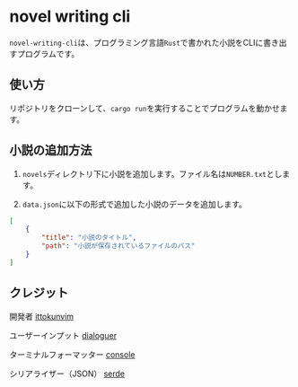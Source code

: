 # novel writing cli

`novel-writing-cli`は、プログラミング言語`Rust`で書かれた小説をCLIに書き出すプログラムです。

## 使い方

リポジトリをクローンして、`cargo run`を実行することでプログラムを動かせます。

## 小説の追加方法

1. `novels`ディレクトリ下に小説を追加します。ファイル名は`NUMBER.txt`とします。

2. `data.json`に以下の形式で追加した小説のデータを追加します。

```json
[
    {
        "title": "小説のタイトル",
        "path": "小説が保存されているファイルのパス"
    }
]
```

## クレジット

開発者 [ittokunvim](https://github.com/ittokunvim)

ユーザーインプット [dialoguer](https://github.com/console-rs/dialoguer)

ターミナルフォーマッター [console](https://github.com/console-rs/console)

シリアライザー（JSON） [serde](https://github.com/serde-rs/serde)
